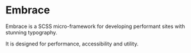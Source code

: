 # Embrace

Embrace is a SCSS micro-framework for developing performant sites with stunning typography.

It is designed for performance, accessibility and utility.
